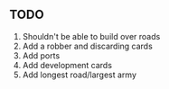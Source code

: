 ## TODO

1) Shouldn't be able to build over roads
2) Add a robber and discarding cards
3) Add ports
4) Add development cards
5) Add longest road/largest army